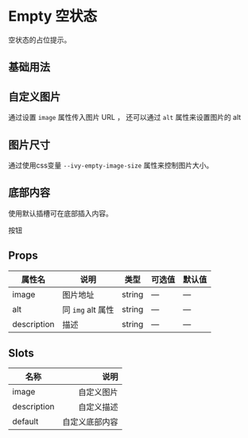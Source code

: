 # Empty 空状态

空状态的占位提示。

## 基础用法

<div class="demo-block">
    <ivy-empty></ivy-empty>
</div>

## 自定义图片

通过设置 `image` 属性传入图片 URL ， 还可以通过 `alt` 属性来设置图片的 alt

<div class="demo-block">
    <ivy-empty image="https://blog.jikun.dev/images/basic/filter.jpg"></ivy-empty>
</div>


## 图片尺寸

通过使用css变量 `--ivy-empty-image-size` 属性来控制图片大小。

<div class="demo-block">
    <ivy-empty style="--ivy-empty-image-size: 300px"></ivy-empty>
</div>

## 底部内容

使用默认插槽可在底部插入内容。

<div class="demo-block">
    <ivy-empty>
        <ivy-button type="primary">按钮</ivy-button>
    </ivy-empty>
</div>

## Props

|属性名|说明|类型|可选值|默认值|
|-|-|-|-|-|
|image| 图片地址 |string|—|—|
|alt| 同 `img` alt 属性|string|—|—|
|description| 描述|string|—|—|

## Slots

|名称|说明|
|-|-:|
|image|自定义图片|
|description|自定义描述|
|default|自定义底部内容|
